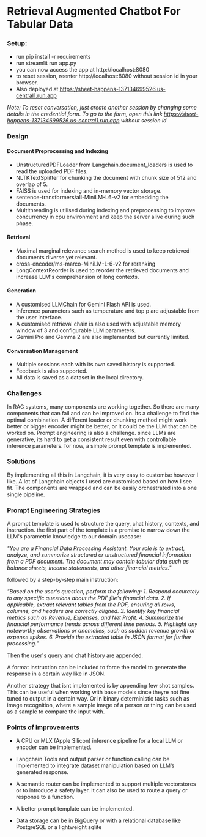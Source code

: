 # Retrieval Augmented Chatbot For Tabular Data

### Setup:
- run pip install -r requirements
- run streamlit run app.py 
- you can now access the app at http://localhost:8080 
- to reset session, reenter http://localhost:8080 without session id in your browser.
- Also deployed at https://sheet-happens-137134699526.us-central1.run.app

*Note: To reset conversation, just create another session by changing some details in the credential form. To go to the form, open this link https://sheet-happens-137134699526.us-central1.run.app without session id*

### Design
#### Document Preprocessing and Indexing
 - UnstructuredPDFLoader from Langchain.document_loaders is used to read the uploaded PDF files.
 - NLTKTextSplitter for chunking the document with chunk size of 512 and overlap of 5.
 - FAISS is used for indexing and in-memory vector storage.
 - sentence-transformers/all-MiniLM-L6-v2 for embedding the documents.
 - Multithreading is utilised during indexing and preprocessing to improve concurrency in cpu environment and keep the server alive during such phase.
#### Retrieval
 - Maximal marginal relevance search method is used to keep retrieved documents diverse yet relevant.
 - cross-encoder/ms-marco-MiniLM-L-6-v2 for reranking
 - LongContextReorder is used to reorder the retrieved documents and increase LLM's comprehension of long contexts.
#### Generation
 - A customised LLMChain for Gemini Flash API is used.
 - Inference parameters such as temperature and top p are adjustable from the user interface.
 - A customised retrieval chain is also used with adjustable memory window of 3 and configurable LLM parameters.
 - Gemini Pro and Gemma 2 are also implemented but currently limited.
#### Conversation Management
 - Multiple sessions each with its own saved history is supported.
 - Feedback is also supported.
 - All data is saved as a dataset in the local directory.

### Challenges
In RAG systems, many components are working together. So there are many components that can fail and can be improved on.  Its a challenge to find the optimal combination. A different loader or chunking method might work better or bigger encoder might be better, or it could be the LLM that can be worked on.
Prompt engineering is also a challenge. since LLMs are generative, its hard to get a consistent result even with controllable inference parameters. for now, a simple prompt template is implemented. 

### Solutions
By implementing all this in Langchain, it is very easy to customise however I like. A lot of Langchain objects I used are customised based on how I see fit. The components are wrapped and can be easily orchestrated into a one single pipeline.

### Prompt Engineering Strategies
A prompt template is used to structure the query, chat history, contexts, and instruction.
the first part of the template is a premise to narrow down the LLM's parametric knowledge to our domain usecase:

*"You are a Financial Data Processing Assistant. Your role is to extract, analyze, and summarize structured or 
unstructured financial information from a PDF document. The document may contain tabular data such as balance sheets, 
income statements, and other financial metrics."*

followed by a step-by-step main instruction:

*"Based on the user's question, perform the following:*
*1. Respond accurately to any specific questions about the PDF file's financial data.*
*2. If applicable, extract relevant tables from the PDF, ensuring all rows, columns, and headers are correctly aligned.*
*3. Identify key financial metrics such as Revenue, Expenses, and Net Profit.*
*4. Summarize the financial performance trends across different time periods.*
*5. Highlight any noteworthy observations or anomalies, such as sudden revenue growth or expense spikes.*
*6. Provide the extracted table in JSON format for further processing."*

Then the user's query and chat history are appended.

A format instruction can be included to force the model to generate the response in a certain way like in JSON.

Another strategy that isnt implemented is by appending few shot samples. This can be useful when working with base models since theyre not fine tuned to output in a certain way. Or in binary deterministic tasks such as image recognition, where a sample image of a person or thing can be used as a sample to compare the input with.

### Points of improvements
- A CPU or MLX (Apple Silicon) inference pipeline for a local LLM or encoder  can be implemented. 

- Langchain Tools and output parser or function calling can be implemented to integrate dataset manipulation based on LLM’s generated response.

- A semantic router can be implemented to support multiple vectorstores or to introduce a safety layer. It can also be used to route a query or response to a function.

- A better prompt template can be implemented.

- Data storage can be in BigQuery or with a relational database like PostgreSQL or a lightweight sqlite
